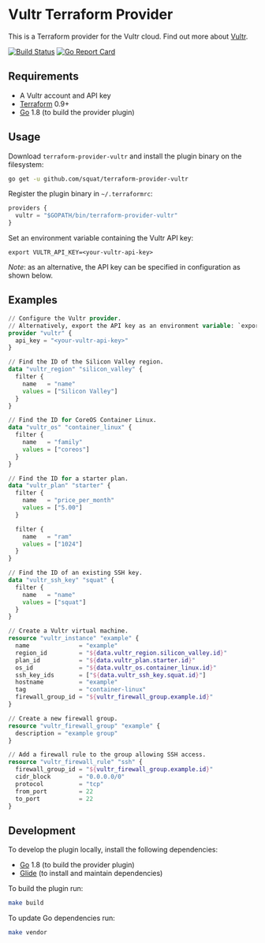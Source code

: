 # Vultr Terraform Provider

This is a Terraform provider for the Vultr cloud. Find out more about [Vultr](https://www.vultr.com/about/).

[![Build Status](https://travis-ci.org/squat/terraform-provider-vultr.svg?branch=master)](https://travis-ci.org/squat/terraform-provider-vultr)
[![Go Report Card](https://goreportcard.com/badge/github.com/squat/terraform-provider-vultr)](https://goreportcard.com/report/github.com/squat/terraform-provider-vultr)

## Requirements

* A Vultr account and API key
* [Terraform](https://www.terraform.io/downloads.html) 0.9+
* [Go](https://golang.org/doc/install) 1.8 (to build the provider plugin)

## Usage

Download `terraform-provider-vultr` and install the plugin binary on the filesystem:
```sh
go get -u github.com/squat/terraform-provider-vultr
```

Register the plugin binary in `~/.terraformrc`:
```tf
providers {
  vultr = "$GOPATH/bin/terraform-provider-vultr"
}
```

Set an environment variable containing the Vultr API key:
```
export VULTR_API_KEY=<your-vultr-api-key>
```
*Note*: as an alternative, the API key can be specified in configuration as shown below.

## Examples

```tf
// Configure the Vultr provider. 
// Alternatively, export the API key as an environment variable: `export VULTR_API_KEY=<your-vultr-api-key>`.
provider "vultr" {
  api_key = "<your-vultr-api-key>"
}

// Find the ID of the Silicon Valley region.
data "vultr_region" "silicon_valley" {
  filter {
    name   = "name"
    values = ["Silicon Valley"]
  }
}

// Find the ID for CoreOS Container Linux.
data "vultr_os" "container_linux" {
  filter {
    name   = "family"
    values = ["coreos"]
  }
}

// Find the ID for a starter plan.
data "vultr_plan" "starter" {
  filter {
    name   = "price_per_month"
    values = ["5.00"]
  }

  filter {
    name   = "ram"
    values = ["1024"]
  }
}

// Find the ID of an existing SSH key.
data "vultr_ssh_key" "squat" {
  filter {
    name   = "name"
    values = ["squat"]
  }
}

// Create a Vultr virtual machine.
resource "vultr_instance" "example" {
  name              = "example"
  region_id         = "${data.vultr_region.silicon_valley.id}"
  plan_id           = "${data.vultr_plan.starter.id}"
  os_id             = "${data.vultr_os.container_linux.id}"
  ssh_key_ids       = ["${data.vultr_ssh_key.squat.id}"]
  hostname          = "example"
  tag               = "container-linux"
  firewall_group_id = "${vultr_firewall_group.example.id}"
}

// Create a new firewall group.
resource "vultr_firewall_group" "example" {
  description = "example group"
}

// Add a firewall rule to the group allowing SSH access.
resource "vultr_firewall_rule" "ssh" {
  firewall_group_id = "${vultr_firewall_group.example.id}"
  cidr_block        = "0.0.0.0/0"
  protocol          = "tcp"
  from_port         = 22
  to_port           = 22
}
```

## Development

To develop the plugin locally, install the following dependencies:
* [Go](https://golang.org/doc/install) 1.8 (to build the provider plugin)
* [Glide](https://github.com/Masterminds/glide#install) (to install and maintain dependencies)

To build the plugin run:
```sh
make build
```

To update Go dependencies run:
```sh
make vendor
```
